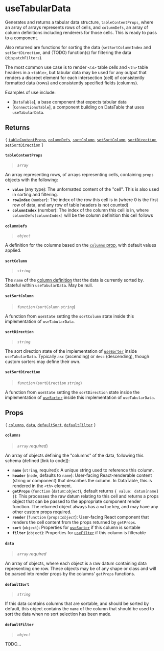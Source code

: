 # useTabularData

Generates and returns a tabular data structure, `tableContentProps`, where an array of arrays represents rows of cells, and `columnDefs`, an array of column definitions including renderers for those cells. This is ready to pass to a component.

Also returned are functions for sorting the data (`setSortColumnIndex` and `setSortDirection`, and (TODO) function(s) for filtering the data (`dispatchFilters`).

The most common use case is to render `<td>` table cells and `<th>` table headers in a `<table>`, but tabular data may be used for any output that renders a discreet element for each intersection (cell) of consistently formatted data (rows) and consistently specified fields (columns).

Examples of use include:

 - [`DataTable`], a base component that expects tabular data
 - [`ConnectionsTable`], a component building on DataTable that uses `useTabularData`.

## Returns

`{` [`tableContentProps`](#tableContentProps), [`columnDefs`](#columnDefs), [`sortColumn`](#sortColumn), [`setSortColumn`](#setSortColumn), [`sortDirection`](#sortDirection), [`setSortDirection`](#setSortDirection) `}`

#### `tableContentProps`
> _`array`_

An array representing rows,  of arrays representing cells, containing `props` objects with the following:
 - **`value`** (any type): The unformatted content of the "cell". This is also used in sorting and filtering.
 - **`rowIndex`** (`number`): The index of the row this cell is in (where 0 is the first row of data, and any row of table headers is not counted)
 - **`columnIndex`** (number): The index of the column this cell is in, where `columnDefs[columnIndex]` will be the column definition this cell follows

#### `columnDefs`
> _`object`_

A definition for the columns based on the [`columns` prop](#columns), with default values applied.

#### `sortColumn`
> _`string`_

The `name` of the [column definition](#columns) that the data is currently sorted by. Stateful within `useTabularData`. May be null.

#### `setSortColumn`
> _`function`_  (`sortColumn` _`string`_)

A function from `useState` setting the `sortColumn` state inside this implementation of `useTabularData`.

#### `sortDirection`
> _`string`_

The sort direction state of the implementation of [`useSorter`](./useSorter.md) inside `useTabularData`. Typically `asc` (ascending) or `desc` (descending), though custom sorters may define their own.

#### `setSortDirection`
> _`function`_ (`sortDirection`  _`string`_)

A function from `useState` setting the `sortDirection` state inside the implementation of [`useSorter`](./useSorter.md) inside this implementation of `useTabularData`.

## Props

`{` [`columns`](#columns), [`data`](#data), [`defaultSort`](#defaultSort), [`defaultFilter`](#defaultFilter) `}`

#### `columns`
> _`array` required_)

An array of objects defining the "columns" of the data, following this schema (defined [link to code]):

 - **`name`** (`string`, required): A unique string used to reference this column.
 - **`header`** (`node`, defaults to `name`): User-facing React-renderable content (string or component) that describes the column. In DataTable, this is rendered in the `<th>` element.
 - **`getProps`** (`function` (`datum`::_`object`_), default returns `{ value: datum[name] }`): This processes the raw datum relating to this cell and returns a props object that can be passed to the appropriate component render function. The returned object always has a `value` key, and may have any other custom props required.
 - **`render`** (`function` (`props`::_`object`_): User-facing React component that renders the cell content from the props returned by `getProps`.
 - **`sort`** (`object`): Properties for [`useSorter`](link) if this column is sortable
 - **`filter`** (`object`): Properties for [`useFilter`](link) if this column is filterable

#### `data`
> _`array` required_

An array of objects, where each object is a raw datum containing data representing one row. These objects may be of any shape or class and will be parsed into render props by the columns' `getProps` functions.

#### `defaultSort`
> _`string`_

If this data contains columns that are sortable, and should be sorted by default, this object contains the `name` of the column that should be used to sort the data when no sort selection has been made.

#### `defaultFilter`
> _`object`_

TODO...
